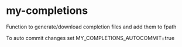 # my-completions

Function to generate/download completion files and add them to fpath

To auto commit changes set MY_COMPLETIONS_AUTOCOMMIT=true
